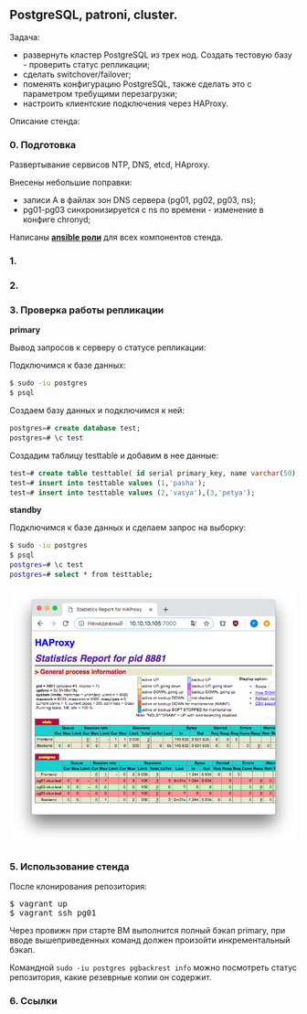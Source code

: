## PostgreSQL, patroni, cluster.

Задача:

- развернуть кластер PostgreSQL из трех нод. Создать тестовую базу -
проверить статус репликации;
- cделать switchover/failover;
- поменять конфигурацию PostgreSQL, также сделать это с параметром требущими
перезагрузки;
- настроить клиентские подключения через HAProxy.

Описание стенда:


### 0. Подготовка

Развертывание сервисов NTP, DNS, etcd, HAproxy.

Внесены небольшие поправки:

- записи A в файлах зон DNS сервера (pg01, pg02, pg03, ns);
- pg01-pg03 синхронизируется с ns по времени - изменение в конфиге chronyd;

Написаны [**ansible роли**](https://github.com/kakoka/otus-homework/tree/master/hw28/provision/roles) для всех компонентов стенда.

### 1. 


### 2.

### 3. Проверка работы репликации

**primary**

Вывод запросов к серверу о статусе репликации:

Подключимся к базе данных:

```bash
$ sudo -iu postgres
$ psql
```

Создаем базу данных и подключимся к ней:

```sql
postgres=# create database test;
postgres=# \c test
```

Создадим таблицу testtable и добавим в нее данные:

```sql
test=# create table testtable( id serial primary_key, name varchar(50);
test=# insert into testtable values (1,'pasha');
test=# insert into testtable values (2,'vasya'),(3,'petya');
```

**standby**

Подключимся к базе данных и сделаем запрос на выборку:

```bash
$ sudo -iu postgres
$ psql
postgres=# \c test
postgres=# select * from testtable;
```

![](pic/pic03.png)

### 5. Использование стенда

После клонирования репозитория:

<pre>
$ vagrant up
$ vagrant ssh pg01
</pre>

Через провижн при старте ВМ выполнится полный бэкап primary, при вводе вышеприведенных команд должен произойти инкрементальный бэкап.

Командной `sudo -iu postgres pgbackrest info` можно посмотреть статус репозитория, какие резеврные копии он содержит.

### 6. Ссылки

